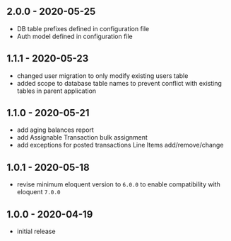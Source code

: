 ## 2.0.0 - 2020-05-25

- DB table prefixes defined in configuration file
- Auth model defined in configuration file

## 1.1.1 - 2020-05-23
- changed user migration to only modify existing users table
- added scope to database table names to prevent conflict with existing tables in parent application

## 1.1.0 - 2020-05-21
- add aging balances report
- add Assignable Transaction bulk assignment
- add exceptions for posted transactions Line Items add/remove/change

## 1.0.1 - 2020-05-18

- revise minimum eloquent version to `6.0.0` to enable compatibility with eloquent `7.0.0`

## 1.0.0 - 2020-04-19

- initial release